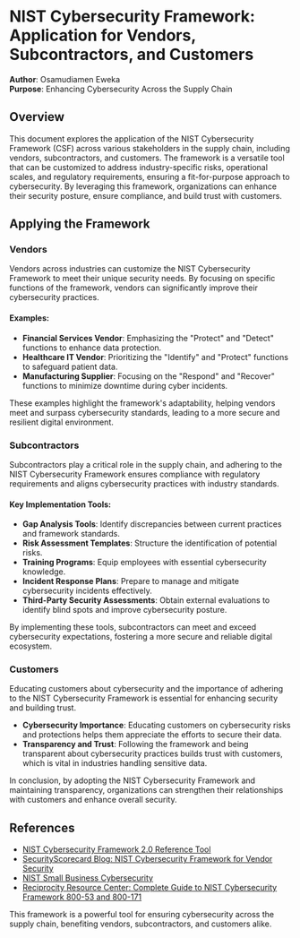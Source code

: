 # NIST Cybersecurity Framework: Application for Vendors, Subcontractors, and Customers

**Author**: Osamudiamen Eweka  
**Purpose**: Enhancing Cybersecurity Across the Supply Chain

## Overview

This document explores the application of the NIST Cybersecurity Framework (CSF) across various stakeholders in the supply chain, including vendors, subcontractors, and customers. The framework is a versatile tool that can be customized to address industry-specific risks, operational scales, and regulatory requirements, ensuring a fit-for-purpose approach to cybersecurity. By leveraging this framework, organizations can enhance their security posture, ensure compliance, and build trust with customers.

## Applying the Framework

### Vendors
Vendors across industries can customize the NIST Cybersecurity Framework to meet their unique security needs. By focusing on specific functions of the framework, vendors can significantly improve their cybersecurity practices.

#### Examples:
- **Financial Services Vendor**: Emphasizing the "Protect" and "Detect" functions to enhance data protection.
- **Healthcare IT Vendor**: Prioritizing the "Identify" and "Protect" functions to safeguard patient data.
- **Manufacturing Supplier**: Focusing on the "Respond" and "Recover" functions to minimize downtime during cyber incidents.

These examples highlight the framework's adaptability, helping vendors meet and surpass cybersecurity standards, leading to a more secure and resilient digital environment.

### Subcontractors
Subcontractors play a critical role in the supply chain, and adhering to the NIST Cybersecurity Framework ensures compliance with regulatory requirements and aligns cybersecurity practices with industry standards.

#### Key Implementation Tools:
- **Gap Analysis Tools**: Identify discrepancies between current practices and framework standards.
- **Risk Assessment Templates**: Structure the identification of potential risks.
- **Training Programs**: Equip employees with essential cybersecurity knowledge.
- **Incident Response Plans**: Prepare to manage and mitigate cybersecurity incidents effectively.
- **Third-Party Security Assessments**: Obtain external evaluations to identify blind spots and improve cybersecurity posture.

By implementing these tools, subcontractors can meet and exceed cybersecurity expectations, fostering a more secure and reliable digital ecosystem.

### Customers
Educating customers about cybersecurity and the importance of adhering to the NIST Cybersecurity Framework is essential for enhancing security and building trust.

- **Cybersecurity Importance**: Educating customers on cybersecurity risks and protections helps them appreciate the efforts to secure their data.
- **Transparency and Trust**: Following the framework and being transparent about cybersecurity practices builds trust with customers, which is vital in industries handling sensitive data.

In conclusion, by adopting the NIST Cybersecurity Framework and maintaining transparency, organizations can strengthen their relationships with customers and enhance overall security.

## References
- [NIST Cybersecurity Framework 2.0 Reference Tool](https://csrc.nist.gov/Projects/Cybersecurity-Framework/Filters)
- [SecurityScorecard Blog: NIST Cybersecurity Framework for Vendor Security](https://securityscorecard.com/blog/nist-cybersecurity-framework-to-assess-vendor-security)
- [NIST Small Business Cybersecurity](https://www.nist.gov/itl/smallbusinesscyber/nist-cybersecurity-framework-0)
- [Reciprocity Resource Center: Complete Guide to NIST Cybersecurity Framework 800-53 and 800-171](https://reciprocity.com/resource-center/complete-guide-to-nist-cybersecurity-framework-800-53-800-171)

This framework is a powerful tool for ensuring cybersecurity across the supply chain, benefiting vendors, subcontractors, and customers alike.

